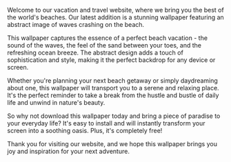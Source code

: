 <!--
Write me content for website with wallpaper "An abstract image of waves crashing on the beach for a vacation or travel website"
-->

<!--font:"Open Sans"-->

Welcome to our vacation and travel website, where we bring you the best of the world's beaches. Our latest addition is a stunning wallpaper featuring an abstract image of waves crashing on the beach.

This wallpaper captures the essence of a perfect beach vacation - the sound of the waves, the feel of the sand between your toes, and the refreshing ocean breeze. The abstract design adds a touch of sophistication and style, making it the perfect backdrop for any device or screen.

Whether you're planning your next beach getaway or simply daydreaming about one, this wallpaper will transport you to a serene and relaxing place. It's the perfect reminder to take a break from the hustle and bustle of daily life and unwind in nature's beauty.

So why not download this wallpaper today and bring a piece of paradise to your everyday life? It's easy to install and will instantly transform your screen into a soothing oasis. Plus, it's completely free!

Thank you for visiting our website, and we hope this wallpaper brings you joy and inspiration for your next adventure.

